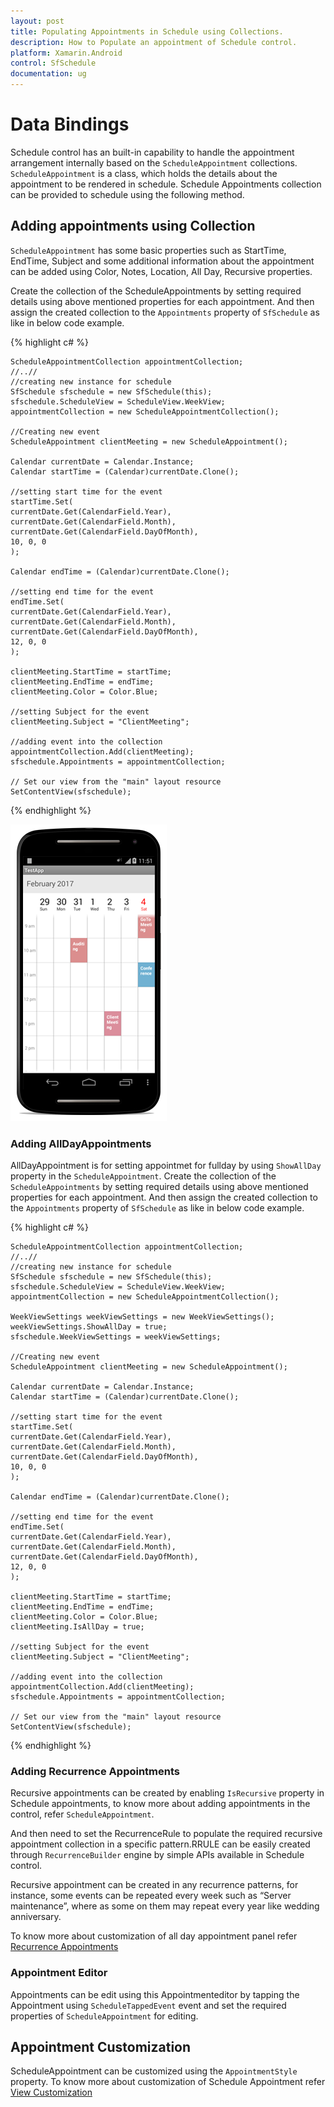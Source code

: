 ```yaml
---
layout: post
title: Populating Appointments in Schedule using Collections.
description: How to Populate an appointment of Schedule control.
platform: Xamarin.Android
control: SfSchedule
documentation: ug
---
```


# Data Bindings 

Schedule control has an built-in capability to handle the appointment arrangement internally based on the `ScheduleAppointment` collections. `ScheduleAppointment` is a class, which holds the details about the appointment to be rendered in schedule. Schedule Appointments collection can be provided to schedule using the following method.

## Adding appointments using Collection

`ScheduleAppointment` has some basic properties such as StartTime, EndTime, Subject and some additional information about the appointment can be added using Color, Notes, Location, All Day, Recursive properties.

Create the collection of the ScheduleAppointments by setting required details using above mentioned properties for each appointment. And then assign the created collection to the `Appointments` property of `SfSchedule` as like in below code example.

{% highlight c# %}

	ScheduleAppointmentCollection appointmentCollection;
	//..//
	//creating new instance for schedule
	SfSchedule sfschedule = new SfSchedule(this);
	sfschedule.ScheduleView = ScheduleView.WeekView;
	appointmentCollection = new ScheduleAppointmentCollection();
	
	//Creating new event
	ScheduleAppointment clientMeeting = new ScheduleAppointment();

	Calendar currentDate = Calendar.Instance;
	Calendar startTime = (Calendar)currentDate.Clone();

	//setting start time for the event
	startTime.Set(
	currentDate.Get(CalendarField.Year),
	currentDate.Get(CalendarField.Month),
	currentDate.Get(CalendarField.DayOfMonth),
	10, 0, 0
	);

	Calendar endTime = (Calendar)currentDate.Clone();

	//setting end time for the event
	endTime.Set(
	currentDate.Get(CalendarField.Year),
	currentDate.Get(CalendarField.Month),
	currentDate.Get(CalendarField.DayOfMonth),
	12, 0, 0
	);

	clientMeeting.StartTime = startTime;
	clientMeeting.EndTime = endTime;
	clientMeeting.Color = Color.Blue;

	//setting Subject for the event
	clientMeeting.Subject = "ClientMeeting";

	//adding event into the collection
	appointmentCollection.Add(clientMeeting);
	sfschedule.Appointments = appointmentCollection;

	// Set our view from the "main" layout resource
	SetContentView(sfschedule);

{% endhighlight %}

![](PopulatingAppointments_images/GettingStarted.png)

### Adding AllDayAppointments 

AllDayAppointment is for setting appointmet for fullday by using `ShowAllDay` property in the `ScheduleAppointment`. Create the collection of the `ScheduleAppointments` by setting required details using above mentioned properties for each appointment. And then assign the created collection to the `Appointments` property of `SfSchedule` as like in below code example.

{% highlight c# %}

	ScheduleAppointmentCollection appointmentCollection;
	//..//
	//creating new instance for schedule
	SfSchedule sfschedule = new SfSchedule(this);
	sfschedule.ScheduleView = ScheduleView.WeekView;
	appointmentCollection = new ScheduleAppointmentCollection();
	
	WeekViewSettings weekViewSettings = new WeekViewSettings();
	weekViewSettings.ShowAllDay = true;
	sfschedule.WeekViewSettings = weekViewSettings;

	//Creating new event
	ScheduleAppointment clientMeeting = new ScheduleAppointment();

	Calendar currentDate = Calendar.Instance;
	Calendar startTime = (Calendar)currentDate.Clone();

	//setting start time for the event
	startTime.Set(
	currentDate.Get(CalendarField.Year),
	currentDate.Get(CalendarField.Month),
	currentDate.Get(CalendarField.DayOfMonth),
	10, 0, 0
	);

	Calendar endTime = (Calendar)currentDate.Clone();

	//setting end time for the event
	endTime.Set(
	currentDate.Get(CalendarField.Year),
	currentDate.Get(CalendarField.Month),
	currentDate.Get(CalendarField.DayOfMonth),
	12, 0, 0
	);

	clientMeeting.StartTime = startTime;
	clientMeeting.EndTime = endTime;
	clientMeeting.Color = Color.Blue;
	clientMeeting.IsAllDay = true;

	//setting Subject for the event
	clientMeeting.Subject = "ClientMeeting";

	//adding event into the collection
	appointmentCollection.Add(clientMeeting);
	sfschedule.Appointments = appointmentCollection;

	// Set our view from the "main" layout resource
	SetContentView(sfschedule);

{% endhighlight %}

### Adding Recurrence Appointments  

Recursive appointments can be created by enabling `IsRecursive` property in Schedule appointments, to know more about adding appointments in the control, refer `ScheduleAppointment`.

And then need to set the RecurrenceRule to populate the required recursive appointment collection in a specific pattern.RRULE can be easily created through `RecurrenceBuilder` engine by simple APIs available in Schedule control.

Recursive appointment can be created in any recurrence patterns, for instance, some events can be repeated every week such as “Server maintenance”, where as some on them may repeat every year like wedding anniversary. 

To know more about customization of all day appointment panel refer [Recurrence Appointments](/xamarin-android/sfschedule/Recurrence "Recurrence Pattern")

### Appointment Editor

Appointments can be edit using this Appointmenteditor by tapping the Appointment using `ScheduleTappedEvent` event and set the required properties of `ScheduleAppointment` for editing.

## Appointment Customization

ScheduleAppointment can be customized using the `AppointmentStyle` property. To know more about customization of Schedule Appointment refer [View Customization](/xamarin-android/sfschedule/View-Customization "View Customization")
